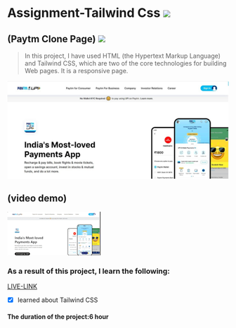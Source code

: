 # Assignment-Tailwind Css ![](https://img.shields.io/badge/HTML-CSS-blueviolet)
## (Paytm Clone Page) ![](https://img.shields.io/badge/Project-Full--stack--JS-green)

> In this project, I have used HTML (the Hypertext Markup Language) and Tailwind CSS, which are two of the core technologies for building Web pages. It is a responsive page.

![This is an image](./ss.jfif)

## (video demo)

![This is an image](./project2.gif)

### As a result of this project, I learn the following:
[LIVE-LINK](https://project-paytm-clone.netlify.app/)

- [x] learned about Tailwind CSS

#### The duration of the project:6 hour